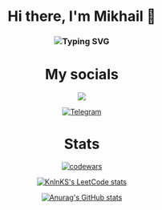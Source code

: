 <h1 align="center">Hi there, I'm Mikhail 👋</h1>

<h3 align="center"><img src="https://readme-typing-svg.herokuapp.com?font=Helvetica+Neue&pause=1000&color=000000&center=true&width=435&lines=A+backend+developer+from+Russia" alt="Typing SVG" /></h3>

<h1 align="center">My socials</h1>

<div align="center">
<img src="https://img.shields.io/badge/mikhailaleksentcev@yandex.ru-%23FF0000.svg?&style=for-the-badge&logo=yandex&logoColor=white&link=mailto:mikhailaleksentcev@yandex.ru" />

[![Telegram](https://img.shields.io/badge/aleksentcev-2CA5E0?style=for-the-badge&logo=telegram&logoColor=white&link=https://t.me/aleksentcev)](https://t.me/aleksentcev)
</div>

<h1 align="center">Stats</h1>

<div align="center">

[![codewars](https://www.codewars.com/users/Laiqalasse/badges/large)](https://www.codewars.com/users/Laiqalasse)   

[![KnlnKS's LeetCode stats](https://leetcode-stats-six.vercel.app/api?username=Laiqalasse&theme=dark)](https://github.com/KnlnKS/leetcode-stats)

[![Anurag's GitHub stats](https://github-readme-stats.vercel.app/api?username=Aleksentcev)](https://github.com/anuraghazra/github-readme-stats)

</div>

